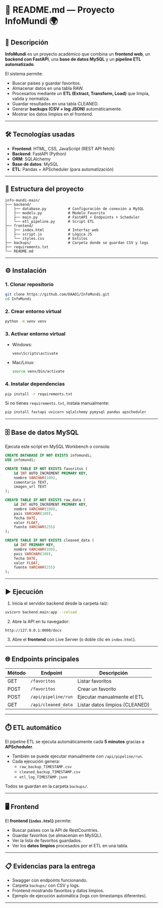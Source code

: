 # 📄 README.md — Proyecto InfoMundi 🌍

## 📌 Descripción
**InfoMundi** es un proyecto académico que combina un **frontend web**, un **backend con FastAPI**, una **base de datos MySQL** y un **pipeline ETL automatizado**.  

El sistema permite:  
- Buscar países y guardar favoritos.  
- Almacenar datos en una tabla RAW.  
- Procesarlos mediante un **ETL (Extract, Transform, Load)** que limpia, valida y normaliza.  
- Guardar resultados en una tabla CLEANED.  
- Generar **backups (CSV + log JSON)** automáticamente.  
- Mostrar los datos limpios en el frontend.  

---

## 🛠️ Tecnologías usadas
- **Frontend**: HTML, CSS, JavaScript (REST API fetch)  
- **Backend**: FastAPI (Python)  
- **ORM**: SQLAlchemy  
- **Base de datos**: MySQL  
- **ETL**: Pandas + APScheduler (para automatización)  

---

## 📂 Estructura del proyecto
```
info-mundi-main/
├── backend/
│   ├── database.py          # Configuración de conexión a MySQL
│   ├── models.py            # Modelo Favorito
│   ├── main.py              # FastAPI + Endpoints + Scheduler
│   └── etl_pipeline.py      # Script ETL
├── frontend/
│   ├── index.html           # Interfaz web
│   ├── script.js            # Lógica JS
│   └── styles.css           # Estilos
├── backups/                 # Carpeta donde se guardan CSV y logs
├── requirements.txt
└── README.md
```

---

## ⚙️ Instalación

### 1. Clonar repositorio
```bash
git clone https://github.com/DAAO1/InfoMundi.git
cd InfoMundi
```

### 2. Crear entorno virtual
```bash
python -m venv venv
```

### 3. Activar entorno virtual
- Windows:
  ```bash
  venv\Scripts\activate
  ```
- Mac/Linux:
  ```bash
  source venv/bin/activate
  ```

### 4. Instalar dependencias
```bash
pip install -r requirements.txt
```
Si no tienes `requirements.txt`, instala manualmente:
```bash
pip install fastapi uvicorn sqlalchemy pymysql pandas apscheduler
```

---

## 🗄️ Base de datos MySQL

Ejecuta este script en MySQL Workbench o consola:

```sql
CREATE DATABASE IF NOT EXISTS infomundi;
USE infomundi;

CREATE TABLE IF NOT EXISTS favoritos (
    id INT AUTO_INCREMENT PRIMARY KEY,
    nombre VARCHAR(100),
    comentario TEXT,
    imagen_url TEXT
);

CREATE TABLE IF NOT EXISTS raw_data (
    id INT AUTO_INCREMENT PRIMARY KEY,
    nombre VARCHAR(100),
    pais VARCHAR(100),
    fecha DATE,
    valor FLOAT,
    fuente VARCHAR(255)
);

CREATE TABLE IF NOT EXISTS cleaned_data (
    id INT PRIMARY KEY,
    nombre VARCHAR(100),
    pais VARCHAR(100),
    fecha DATE,
    valor FLOAT,
    fuente VARCHAR(255)
);
```

---

## ▶️ Ejecución

1. Inicia el servidor backend desde la carpeta raíz:
```bash
uvicorn backend.main:app --reload
```

2. Abre la API en tu navegador:
```
http://127.0.0.1:8000/docs
```

3. Abre el **frontend** con Live Server (o doble clic en `index.html`).

---

## 🌐 Endpoints principales

| Método | Endpoint             | Descripción |
|--------|----------------------|-------------|
| GET    | `/favoritos`         | Listar favoritos |
| POST   | `/favoritos`         | Crear un favorito |
| POST   | `/api/pipeline/run`  | Ejecutar manualmente el ETL |
| GET    | `/api/cleaned_data`  | Listar datos limpios (CLEANED) |

---

## ⏱️ ETL automático
El pipeline ETL se ejecuta automáticamente cada **5 minutos** gracias a **APScheduler**.  
- También se puede ejecutar manualmente con `/api/pipeline/run`.  
- Cada ejecución genera:  
  - `raw_backup_TIMESTAMP.csv`  
  - `cleaned_backup_TIMESTAMP.csv`  
  - `etl_log_TIMESTAMP.json`  

Todos se guardan en la carpeta `backups/`.

---

## 🖥️ Frontend
El **frontend (`index.html`)** permite:  
- Buscar países con la API de RestCountries.  
- Guardar favoritos (se almacenan en MySQL).  
- Ver la lista de favoritos guardados.  
- Ver los **datos limpios** procesados por el ETL en una tabla.

---

## 📋 Evidencias para la entrega
- Swagger con endpoints funcionando.  
- Carpeta `backups/` con CSV y logs.  
- Frontend mostrando favoritos y datos limpios.  
- Ejemplo de ejecución automática (logs con timestamps diferentes).  

---

